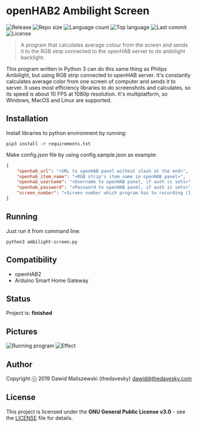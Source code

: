 # openHAB2 Ambilight Screen
![Release](https://img.shields.io/github/release/thedavesky/openhab2-ambilight-screen.svg?style=flat-square)
![Repo size](https://img.shields.io/github/repo-size/thedavesky/openhab2-ambilight-screen.svg?style=flat-square)
![Language count](https://img.shields.io/github/languages/count/thedavesky/openhab2-ambilight-screen.svg?style=flat-square)
![Top language](https://img.shields.io/github/languages/top/thedavesky/openhab2-ambilight-screen.svg?style=flat-square)
![Last commit](https://img.shields.io/github/last-commit/thedavesky/openhab2-ambilight-screen.svg?style=flat-square)
![License](https://img.shields.io/github/license/thedavesky/openhab2-ambilight-screen.svg?style=flat-square)
> A program that calculates average colour from the screen and sends it to the RGB strip connected to the openHAB server to do ambilight backlight.

This program written in Python 3 can do this same thing as Philips Ambilight, but using RGB strip connected to openHAB server. It's constantly calculates average color from one screen of computer and sends it to server. It uses most efficiency libraries to do screenshots and calculates, so its speed is about 10 FPS at 1080p resolution. It's multiplatform, so Windows, MacOS and Linux are supported.

## Installation
Install libraries to python environment by running:
```
pip3 install -r requirements.txt
```

Make config.json file by using config.sample.json as example:
```json
{
    "openhab_url": "<URL to openHAB panel without slash at the end>",
    "openhab_item_name": "<RGB strip's item name in openHAB panel>",
    "openhab_username": "<Username to openHAB panel, if auth is sets>",
    "openhab_password": "<Password to openHAB panel, if auth is sets>",
    "screen_number": "<Screen number which program has to recording (1 is first, 2 is second, etc..)>"
}
```

## Running
Just run it from command line:
```
python3 ambilight-screen.py
```

## Compatibility
- openHAB2
- Arduino Smart Home Gateway

## Status
Project is: **finished**

## Pictures
![Running program](https://raw.githubusercontent.com/thedavesky/openhab2-ambilight-screen/assets/images/running.jpg)
![Effect](https://raw.githubusercontent.com/thedavesky/openhab2-ambilight-screen/assets/images/effect.gif)

## Author
Copyright ⓒ 2019 Dawid Maliszewski (thedavesky) <dawid@thedavesky.com>

## License
This project is licensed under the **GNU General Public License v3.0** - see the [LICENSE](https://github.com/thedavesky/openhab2-ambilight-screen/blob/master/LICENSE) file for details.
